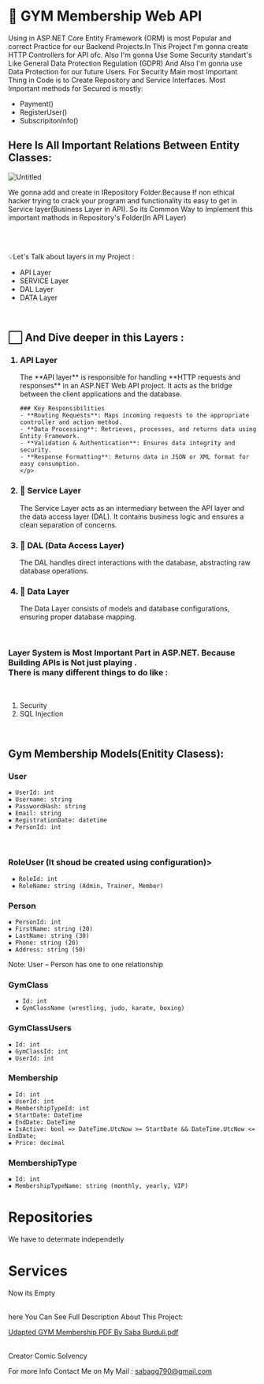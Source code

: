 
<h1> 💪 GYM Membership Web API</h1>


Using in ASP.NET Core Entity Framework (ORM) is most Popular and correct Practice for our Backend Projects.In This Project I'm gonna create HTTP Controllers for API ofc. Also I'm gonna Use Some Security standart's Like General Data Protection Regulation (GDPR) And Also I'm gonna use Data Protection for our future Users.
For Security Main most Important Thing in Code is to Create Repository and Service Interfaces. Most Important methods for 
Secured is mostly:

<ul>
  
  <li>Payment()</li>
  <li>RegisterUser()</li>
  <li> SubscripitonInfo()</li>
  
</ul>

<h2>Here Is All Important Relations Between Entity Classes:</h2>

![Untitled](https://github.com/user-attachments/assets/a5017627-0859-4473-b5b2-f39b122cd888)

We gonna add and create in IRepository Folder.Because If non ethical hacker trying to crack your program and functionality its easy to get in Service layer(Business Layer in API). So its Common Way to Implement this important mathods in Repository's Folder(In API Layer)

<br>
<br>

💡Let's Talk about layers in my Project :

<ul>
  
  <li>API Layer</li>
  <li>SERVICE Layer</li>
  <li>DAL Layer</li>
  <li>DATA Layer</li>
  
</ul>

<br>

<h2>⬜ And Dive deeper in this Layers :</h2>

<ol>


 <h3><li>API Layer</li></h3> 
    <p>
      The **API layer** is responsible for handling **HTTP requests and responses** in an ASP.NET Web API project. It acts as the bridge between the client applications and the database.

      
    ### Key Responsibilities
    - **Routing Requests**: Maps incoming requests to the appropriate controller and action method.
    - **Data Processing**: Retrieves, processes, and returns data using Entity Framework.
    - **Validation & Authentication**: Ensures data integrity and security.
    - **Response Formatting**: Returns data in JSON or XML format for easy consumption.
    </p>


          
   <h3> <li> 🔗 Service Layer</li></h3>
        <p> The Service Layer acts as an intermediary between the API layer and the data access layer (DAL).
        It contains business logic and ensures a clean separation of concerns.
        </p>
        
        
  <h3> <li> 🔗 DAL (Data Access Layer)</li></h3>
      <p>The DAL handles direct interactions with the database, abstracting raw database operations.
        </p>
      
      
  <h3> <li> 🔗 Data Layer</li> </h3>
          <p>The Data Layer consists of models and database configurations, ensuring proper database mapping. 
        </p>

</ol>

<br>


<h3>Layer System is Most Important Part in ASP.NET. Because Building APIs is Not just playing .
  <br>
There is many different things to do like :</h3>

<br>


<ol>
  <li>Security</li>
  <li>SQL Injection</li>
</ol>


<br>

<h2>Gym Membership Models(Enitity Clasess):</h2>

  <h3>User</h3>
      
    ▪ UserId: int
    ▪ Username: string
    ▪ PasswordHash: string
    ▪ Email: string
    ▪ RegistrationDate: datetime
    ▪ PersonId: int


  <br>
  <h3>RoleUser (It shoud be created using configuration)></h3>
  
     ▪ RoleId: int
     ▪ RoleName: string (Admin, Trainer, Member)

  
  <h3>Person</h3>

    ▪ PersonId: int
    ▪ FirstName: string (20)
    ▪ LastName: string (30)
    ▪ Phone: string (20)
    ▪ Address: string (50)
    
Note: User – Person has one to one relationship

  <h3>GymClass</h3>
  
      ▪ Id: int
      ▪ GymClassName (wrestling, judo, karate, boxing)

<h3>GymClassUsers</h3>

    ▪ Id: int
    ▪ GymClassId: int
    ▪ UserId: int


<h3>Membership</h3>

    ▪ Id: int
    ▪ UserId: int
    ▪ MembershipTypeId: int
    ▪ StartDate: DateTime
    ▪ EndDate: DateTime
    ▪ IsActive: bool => DateTime.UtcNow >= StartDate && DateTime.UtcNow <= EndDate;
    ▪ Price: decimal


<h3>MembershipType</h3>

    ▪ Id: int
    ▪ MembershipTypeName: string (monthly, yearly, VIP)


<h1>Repositories</h1>
<p>We have to determate independetly</p>
<h1>Services</h1>
<p>Now its Empty</p>


<br>
here You Can See Full Description About This Project:
<br>


[Udapted GYM Membership PDF By Saba Burduli.pdf](https://github.com/user-attachments/files/19727797/Udapted.GYM.Membership.PDF.By.Saba.Burduli.pdf)



<br>
Creator Comic Solvency

For more Info Contact Me on My Mail : sabagg790@gmail.com



